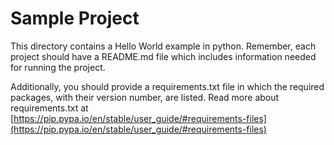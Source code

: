 # Sample Project
This directory contains a Hello World example in python. Remember, each project should have a README.md file which includes information needed for running the project.

Additionally, you should provide a requirements.txt file in which the required packages, with their version number, are listed. Read more about requirements.txt at [https://pip.pypa.io/en/stable/user_guide/#requirements-files](https://pip.pypa.io/en/stable/user_guide/#requirements-files)

